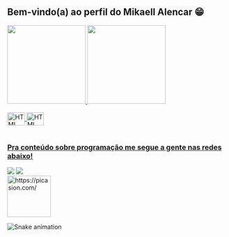 ## Bem-vindo(a) ao perfil do Mikaell Alencar 😁

 <div>
  <a href="https://github.com/mikaellalencar">
  <img height="180em" src="https://github-readme-stats.vercel.app/api?username=mikaellalencar&show_icons=true&theme=tokyonight&include_all_commits=true&count_private=true"/>
  <img height="180em" src="https://github-readme-stats.vercel.app/api/top-langs/?username=mikaellalencar&layout=compact&langs_count=6&theme=tokyonight"/>
 
</div>
<div style="display: inline_block"><br>
  <img align="center" alt="HTML" height="30" width="40" src="https://cdn.jsdelivr.net/gh/devicons/devicon/icons/javascript/javascript-original.svg" />
  <img align="center" alt="HTML" height="30" width="40" src="https://cdn.jsdelivr.net/gh/devicons/devicon/icons/python/python-original.svg" />
</div>
 
 <br>
 
  ### Pra conteúdo sobre programação me segue a gente nas redes abaixo!
 
<div> 
  <a href="https://instagram.com/mk.alen" target="_blank"><img src="https://img.shields.io/badge/-Instagram-%23E4405F?style=for-the-badge&logo=instagram&logoColor=white" target="_blank"></a>
  <a href=mailto:trabalhoeemail@gmail.com target="_blank"><img src="https://img.shields.io/badge/-Gmail-%23333?style=for-the-badge&logo=gmail&logoColor=white" target="_blank"></a>
<div>
  <a href="https://picasion.com/"><img src="https://i.picasion.com/pic92/2490778479d50f019c6f0d23abaf5ac6.gif" width="100" height="95" border="0" alt="https://picasion.com/" /></a><br /><a href="https://picasion.com/"></a>
 </div>
  
 ![Snake animation](https://github.com/mikaellalencar/mikaellalencar/blob/output/github-contribution-grid-snake.svg)

</div>

 

